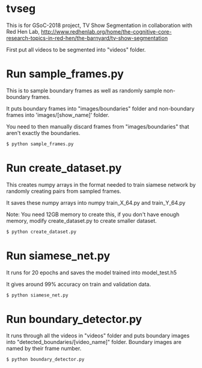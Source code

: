 # tvseg

This is for GSoC-2018 project, TV Show Segmentation in collaboration with Red Hen Lab, http://www.redhenlab.org/home/the-cognitive-core-research-topics-in-red-hen/the-barnyard/tv-show-segmentation

First put all videos to be segmented into "videos" folder.

# Run sample_frames.py
This is to sample boundary frames as well as randomly sample non-boundary frames.

It puts boundary frames into "images/boundaries" folder and non-boundary frames into 'images/[show_name]' folder.

You need to then manually discard frames from "images/boundaries" that aren't exactly the boundaries.

```bash
$ python sample_frames.py
```

# Run create_dataset.py
This creates numpy arrays in the format needed to train siamese network by randomly creating pairs from sampled frames.

It saves these numpy arrays into numpy train_X_64.py and train_Y_64.py

Note: You need 12GB memory to create this, if you don't have enough memory, modify create_dataset.py to create smaller dataset.

```bash
$ python create_dataset.py
```

# Run siamese_net.py
It runs for 20 epochs and saves the model trained into model_test.h5

It gives around 99% accuracy on train and validation data.

```bash
$ python siamese_net.py
```

# Run boundary_detector.py
It runs through all the videos in "videos" folder and puts boundary images into "detected_boundaries/[video_name]" folder.
Boundary images are named by their frame number.

```bash
$ python boundary_detector.py
```






















































